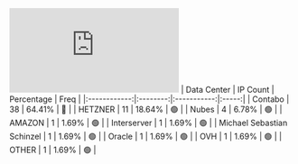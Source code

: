 ![Diagramm](https://github.com/111STAVR111/props/blob/main/Story/Decentralization/1/README.md)
| Data Center | IP Count | Percentage | Freq |
|:------------:|:--------:|:-----------:|:-----:|
| Contabo | 38 | 64.41% | 🔴 |
| HETZNER | 11 | 18.64% | 🟢 |
| Nubes | 4 | 6.78% | 🟢 |
| AMAZON | 1 | 1.69% | 🟢 |
| Interserver | 1 | 1.69% | 🟢 |
| Michael Sebastian Schinzel | 1 | 1.69% | 🟢 |
| Oracle | 1 | 1.69% | 🟢 |
| OVH | 1 | 1.69% | 🟢 |
| OTHER | 1 | 1.69% | 🟢 |